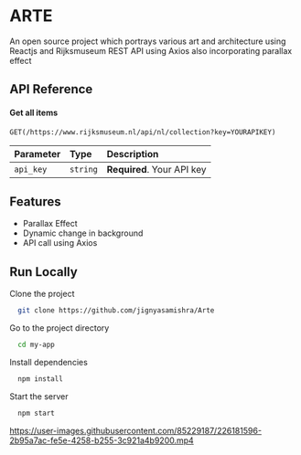 
# ARTE
An open source project which portrays various art and architecture using Reactjs and Rijksmuseum REST API using Axios also incorporating parallax effect


## API Reference

#### Get all items

```http
GET(/https://www.rijksmuseum.nl/api/nl/collection?key=YOURAPIKEY)
```

| Parameter | Type     | Description                |
| :-------- | :------- | :------------------------- |
| `api_key` | `string` | **Required**. Your API key |




## Features


- Parallax Effect
- Dynamic change in background
- API call using Axios 


## Run Locally

Clone the project

```bash
  git clone https://github.com/jignyasamishra/Arte
```

Go to the project directory

```bash
  cd my-app
```

Install dependencies

```bash
  npm install
```

Start the server

```bash
  npm start
```




https://user-images.githubusercontent.com/85229187/226181596-2b95a7ac-fe5e-4258-b255-3c921a4b9200.mp4

